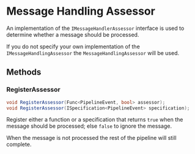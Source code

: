 # Message Handling Assessor

An implementation of the `IMessageHandlerAssessor` interface is used to determine whether a message should be processed.

If you do not specify your own implementation of the `IMessageHandlingAssessor` the `MessageHandlingAssessor` will be used.

## Methods

### RegisterAssessor

``` c#
void RegisterAssessor(Func<PipelineEvent, bool> assessor);
void RegisterAssessor(ISpecification<PipelineEvent> specification);
```

Register either a function or a specification that returns `true` when the message should be processed; else `false` to ignore the message.

When the message is not processed the rest of the pipeline will still complete.